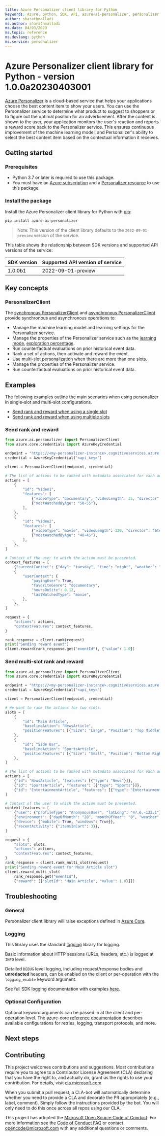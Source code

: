 ```yaml
---
title: Azure Personalizer client library for Python
keywords: Azure, python, SDK, API, azure-ai-personalizer, personalizer
author: sharathmalladi
ms.author: sharathmalladi
ms.date: 04/03/2023
ms.topic: reference
ms.devlang: python
ms.service: personalizer
---
```

# Azure Personalizer client library for Python - version 1.0.0a20230403001 


[Azure Personalizer][personalizer_doc]
is a cloud-based service that helps your applications choose the best content item to show your users. You can use the Personalizer service to determine what product to suggest to shoppers or to figure out the optimal position for an advertisement. After the content is shown to the user, your application monitors the user's reaction and reports a reward score back to the Personalizer service. This ensures continuous improvement of the machine learning model, and Personalizer's ability to select the best content item based on the contextual information it receives.

## Getting started

### Prerequisites
* Python 3.7 or later is required to use this package.
* You must have an [Azure subscription][azure_subscription] and a
[Personalizer resource][personalizer_account] to use this package.

### Install the package
Install the Azure Personalizer client library for Python with [pip][pip]:

```bash
pip install azure-ai-personalizer
```

> Note: This version of the client library defaults to the `2022-09-01-preview` version of the service.

This table shows the relationship between SDK versions and supported API versions of the service:

|SDK version|Supported API version of service
|-|-
|1.0.0b1| 2022-09-01-preview

## Key concepts

### PersonalizerClient
The [synchronous PersonalizerClient][personalizer_sync_client] and
[asynchronous PersonalizerClient][personalizer_async_client] provide synchronous and asynchronous operations to:
- Manage the machine learning model and learning settings for the Personalizer service.
- Manage the properties of the Personalizer service such as the [learning mode][learning_mode], [exploration percentage][exploration].
- Run counterfactual evaluations on prior historical event data.
- Rank a set of actions, then activate and reward the event. 
- Use [multi-slot personalization][multi_slot] when there are more than one slots.
- Manage the properties of the Personalizer service.
- Run counterfactual evaluations on prior historical event data.


## Examples
The following examples outline the main scenarios when using personalizer in single-slot and multi-slot configurations.

* [Send rank and reward when using a single slot](#send-rank-and-reward "Send rank and reward")
* [Send rank and reward when using multiple slots](#send-multi-slot-rank-and-reward "Send multi-slot rank and reward")

### Send rank and reward

```python
from azure.ai.personalizer import PersonalizerClient
from azure.core.credentials import AzureKeyCredential

endpoint = "https://<my-personalizer-instance>.cognitiveservices.azure.com/"
credential = AzureKeyCredential("<api_key>")

client = PersonalizerClient(endpoint, credential)

# The list of actions to be ranked with metadata associated for each action.
actions = [
    {
        "id": "Video1",
        "features": [
            {"videoType": "documentary", "videoLength": 35, "director": "CarlSagan"},
            {"mostWatchedByAge": "50-55"},
        ],
    },
    {
        "id": "Video2",
        "features": [
            {"videoType": "movie", "videoLength": 120, "director": "StevenSpielberg"},
            {"mostWatchedByAge": "40-45"},
        ],
    },
]

# Context of the user to which the action must be presented.
context_features = [
    {"currentContext": {"day": "tuesday", "time": "night", "weather": "rainy"}},
    {
        "userContext": {
            "payingUser": True,
            "favoriteGenre": "documentary",
            "hoursOnSite": 0.12,
            "lastWatchedType": "movie",
        },
    },
]

request = {
    "actions": actions,
    "contextFeatures": context_features,
}

rank_response = client.rank(request)
print("Sending reward event")
client.reward(rank_response.get("eventId"), {"value": 1.0})
```

### Send multi-slot rank and reward

```python
from azure.ai.personalizer import PersonalizerClient
from azure.core.credentials import AzureKeyCredential

endpoint = "https://<my-personalizer-instance>.cognitiveservices.azure.com/"
credential = AzureKeyCredential("<api_key>")

client = PersonalizerClient(endpoint, credential)

# We want to rank the actions for two slots.
slots = [
    {
        "id": "Main Article",
        "baselineAction": "NewsArticle",
        "positionFeatures": [{"Size": "Large", "Position": "Top Middle"}],
    },
    {
        "id": "Side Bar",
        "baselineAction": "SportsArticle",
        "positionFeatures": [{"Size": "Small", "Position": "Bottom Right"}],
    },
]

# The list of actions to be ranked with metadata associated for each action.
actions = [
    {"id": "NewsArticle", "features": [{"type": "News"}]},
    {"id": "SportsArticle", "features": [{"type": "Sports"}]},
    {"id": "EntertainmentArticle", "features": [{"type": "Entertainment"}]},
]

# Context of the user to which the action must be presented.
context_features = [
    {"user": {"profileType": "AnonymousUser", "latLong": "47.6,-122.1"}},
    {"environment": {"dayOfMonth": "28", "monthOfYear": "8", "weather": "Sunny"}},
    {"device": {"mobile": True, "windows": True}},
    {"recentActivity": {"itemsInCart": 3}},
]

request = {
    "slots": slots,
    "actions": actions,
    "contextFeatures": context_features,
}
rank_response = client.rank_multi_slot(request)
print("Sending reward event for Main Article slot")
client.reward_multi_slot(
    rank_response.get("eventId"),
    {"reward": [{"slotId": "Main Article", "value": 1.0}]})
```

## Troubleshooting

### General
Personalizer client library will raise exceptions defined in [Azure Core][azure_core_exceptions].

### Logging
This library uses the standard [logging][python_logging] library for logging.

Basic information about HTTP sessions (URLs, headers, etc.) is logged at `INFO` level.

Detailed `DEBUG` level logging, including request/response bodies and **unredacted**
headers, can be enabled on the client or per-operation with the `logging_enable` keyword argument.

See full SDK logging documentation with examples [here][sdk_logging_docs].

### Optional Configuration

Optional keyword arguments can be passed in at the client and per-operation level.
The azure-core [reference documentation][azure_core_ref_docs]
describes available configurations for retries, logging, transport protocols, and more.

## Next steps

## Contributing
This project welcomes contributions and suggestions. Most contributions require you to agree to a Contributor License Agreement (CLA) declaring that you have the right to, and actually do, grant us the rights to use your contribution. For details, visit [cla.microsoft.com][cla].

When you submit a pull request, a CLA-bot will automatically determine whether you need to provide a CLA and decorate the PR appropriately (e.g., label, comment). Simply follow the instructions provided by the bot. You will only need to do this once across all repos using our CLA.

This project has adopted the [Microsoft Open Source Code of Conduct][code_of_conduct]. For more information see the [Code of Conduct FAQ][coc_faq] or contact [opencode@microsoft.com][coc_contact] with any additional questions or comments.

<!-- LINKS -->
[personalizer_doc]: /azure/cognitive-services/personalizer/
[azure_subscription]: https://azure.microsoft.com/free
[personalizer_account]: /azure/cognitive-services/cognitive-services-apis-create-account?tabs=multiservice%2Cwindows
[pip]: https://pypi.org/project/pip/
[personalizer_sync_client]: https://github.com/Azure/azure-sdk-for-python/blob/main/sdk/personalizer/azure-ai-personalizer/azure/ai/personalizer/_client.py
[personalizer_async_client]: https://github.com/Azure/azure-sdk-for-python/blob/main/sdk/personalizer/azure-ai-personalizer/azure/ai/personalizer/aio/_client.py
[learning_mode]: /azure/cognitive-services/personalizer/what-is-personalizer#learning-modes
[exploration]: /azure/cognitive-services/personalizer/concepts-exploration
[multi_slot]: /azure/cognitive-services/personalizer/concept-multi-slot-personalization
[examples]: https://github.com/Azure/azure-sdk-for-python/blob/main/sdk/personalizer/azure-ai-personalizer/samples
[azure_core_exceptions]: https://aka.ms/azsdk/python/core/docs#module-azure.core.exceptions
[python_logging]: https://docs.python.org/3/library/logging.html
[sdk_logging_docs]: /azure/developer/python/sdk/azure-sdk-logging
[azure_core_ref_docs]: https://aka.ms/azsdk/python/core/docs
[cla]: https://cla.microsoft.com
[code_of_conduct]: https://opensource.microsoft.com/codeofconduct/
[coc_faq]: https://opensource.microsoft.com/codeofconduct/faq/
[coc_contact]: mailto:opencode@microsoft.com

